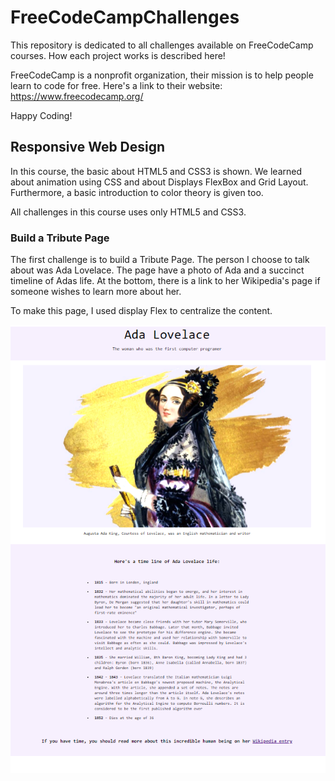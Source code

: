 # FreeCodeCampChallenges

This repository is dedicated to all challenges available on FreeCodeCamp courses. How each project works is described here!

FreeCodeCamp is a nonprofit organization, their mission is to help people learn to code for free. Here's a link to their website: https://www.freecodecamp.org/

Happy Coding!

## Responsive Web Design

In this course, the basic about HTML5 and CSS3 is shown. We learned about animation using CSS and about Displays FlexBox and Grid Layout. Furthermore, a basic 
introduction to color theory is given too.

All challenges in this course uses only HTML5 and CSS3.

### Build a Tribute Page

The first challenge is to build a Tribute Page. The person I choose to talk about was Ada Lovelace. The page have a photo of Ada and a succinct timeline of Adas life. At the bottom, there is a link to her Wikipedia's page if someone wishes to learn more about her.

To make this page, I used display Flex to centralize the content.

![Ada Lovelace Tribute Page Overview](/photos/ada-page-tribute.png)
